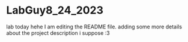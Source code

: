 # LabGuy8_24_2023
lab today hehe
I am editing the README file. adding some more details about the project description i suppose :3
